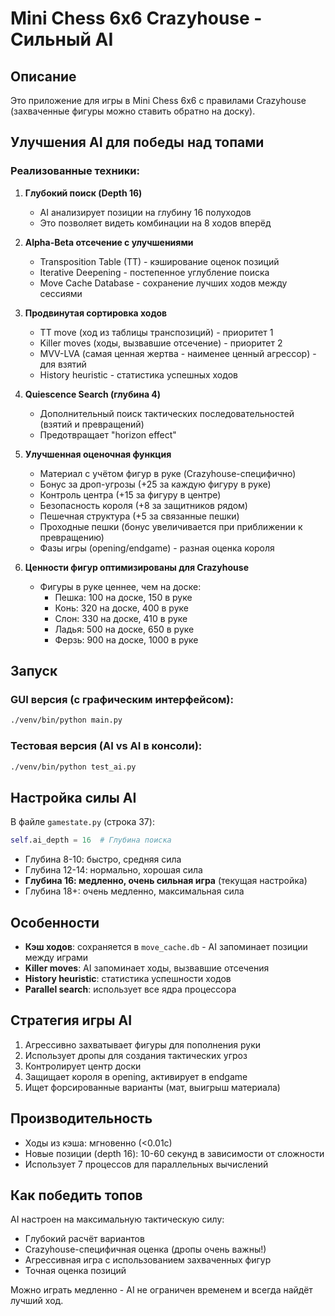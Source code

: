 # Mini Chess 6x6 Crazyhouse - Сильный AI

## Описание

Это приложение для игры в Mini Chess 6x6 с правилами Crazyhouse (захваченные фигуры можно ставить обратно на доску).

## Улучшения AI для победы над топами

### Реализованные техники:

1. **Глубокий поиск (Depth 16)**
   - AI анализирует позиции на глубину 16 полуходов
   - Это позволяет видеть комбинации на 8 ходов вперёд

2. **Alpha-Beta отсечение с улучшениями**
   - Transposition Table (TT) - кэширование оценок позиций
   - Iterative Deepening - постепенное углубление поиска
   - Move Cache Database - сохранение лучших ходов между сессиями

3. **Продвинутая сортировка ходов**
   - TT move (ход из таблицы транспозиций) - приоритет 1
   - Killer moves (ходы, вызвавшие отсечение) - приоритет 2
   - MVV-LVA (самая ценная жертва - наименее ценный агрессор) - для взятий
   - History heuristic - статистика успешных ходов

4. **Quiescence Search (глубина 4)**
   - Дополнительный поиск тактических последовательностей (взятий и превращений)
   - Предотвращает "horizon effect"

5. **Улучшенная оценочная функция**
   - Материал с учётом фигур в руке (Crazyhouse-специфично)
   - Бонус за дроп-угрозы (+25 за каждую фигуру в руке)
   - Контроль центра (+15 за фигуру в центре)
   - Безопасность короля (+8 за защитников рядом)
   - Пешечная структура (+5 за связанные пешки)
   - Проходные пешки (бонус увеличивается при приближении к превращению)
   - Фазы игры (opening/endgame) - разная оценка короля

6. **Ценности фигур оптимизированы для Crazyhouse**
   - Фигуры в руке ценнее, чем на доске:
     - Пешка: 100 на доске, 150 в руке
     - Конь: 320 на доске, 400 в руке
     - Слон: 330 на доске, 410 в руке
     - Ладья: 500 на доске, 650 в руке
     - Ферзь: 900 на доске, 1000 в руке

## Запуск

### GUI версия (с графическим интерфейсом):
```bash
./venv/bin/python main.py
```

### Тестовая версия (AI vs AI в консоли):
```bash
./venv/bin/python test_ai.py
```

## Настройка силы AI

В файле `gamestate.py` (строка 37):
```python
self.ai_depth = 16  # Глубина поиска
```

- Глубина 8-10: быстро, средняя сила
- Глубина 12-14: нормально, хорошая сила
- **Глубина 16: медленно, очень сильная игра** (текущая настройка)
- Глубина 18+: очень медленно, максимальная сила

## Особенности

- **Кэш ходов**: сохраняется в `move_cache.db` - AI запоминает позиции между играми
- **Killer moves**: AI запоминает ходы, вызвавшие отсечения
- **History heuristic**: статистика успешности ходов
- **Parallel search**: использует все ядра процессора

## Стратегия игры AI

1. Агрессивно захватывает фигуры для пополнения руки
2. Использует дропы для создания тактических угроз
3. Контролирует центр доски
4. Защищает короля в opening, активирует в endgame
5. Ищет форсированные варианты (мат, выигрыш материала)

## Производительность

- Ходы из кэша: мгновенно (<0.01с)
- Новые позиции (depth 16): 10-60 секунд в зависимости от сложности
- Использует 7 процессов для параллельных вычислений

## Как победить топов

AI настроен на максимальную тактическую силу:
- Глубокий расчёт вариантов
- Crazyhouse-специфичная оценка (дропы очень важны!)
- Агрессивная игра с использованием захваченных фигур
- Точная оценка позиций

Можно играть медленно - AI не ограничен временем и всегда найдёт лучший ход.
